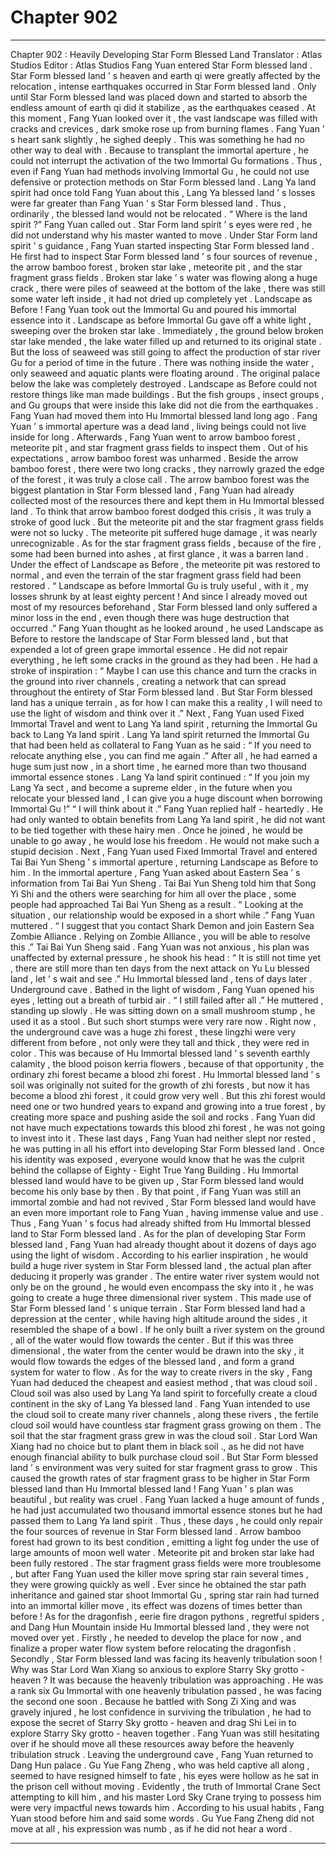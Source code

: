 
# Chapter 902


---

Chapter 902 : Heavily Developing Star Form Blessed Land
Translator :
Atlas Studios
Editor :
Atlas Studios
Fang Yuan entered Star Form blessed land .
Star Form blessed land ’ s heaven and earth qi were greatly affected by the relocation , intense earthquakes occurred in Star Form blessed land .
Only until Star Form blessed land was placed down and started to absorb the endless amount of earth qi did it stabilize , as the earthquakes ceased .
At this moment , Fang Yuan looked over it , the vast landscape was filled with cracks and crevices , dark smoke rose up from burning flames .
Fang Yuan ’ s heart sank slightly , he sighed deeply .
This was something he had no other way to deal with .
Because to transplant the immortal aperture , he could not interrupt the activation of the two Immortal Gu formations . Thus , even if Fang Yuan had methods involving Immortal Gu , he could not use defensive or protection methods on Star Form blessed land .
Lang Ya land spirit had once told Fang Yuan about this , Lang Ya blessed land ’ s losses were far greater than Fang Yuan ’ s Star Form blessed land .
Thus , ordinarily , the blessed land would not be relocated .
“ Where is the land spirit ?”
Fang Yuan called out .
Star Form land spirit ’ s eyes were red , he did not understand why his master wanted to move .
Under Star Form land spirit ’ s guidance , Fang Yuan started inspecting Star Form blessed land .
He first had to inspect Star Form blessed land ’ s four sources of revenue , the arrow bamboo forest , broken star lake , meteorite pit , and the star fragment grass fields .
Broken star lake ’ s water was flowing along a huge crack , there were piles of seaweed at the bottom of the lake , there was still some water left inside , it had not dried up completely yet .
Landscape as Before !
Fang Yuan took out the Immortal Gu and poured his immortal essence into it .
Landscape as before Immortal Gu gave off a white light , sweeping over the broken star lake .
Immediately , the ground below broken star lake mended , the lake water filled up and returned to its original state . But the loss of seaweed was still going to affect the production of star river Gu for a period of time in the future .
There was nothing inside the water , only seaweed and aquatic plants were floating around . The original palace below the lake was completely destroyed . Landscape as Before could not restore things like man made buildings .
But the fish groups , insect groups , and Gu groups that were inside this lake did not die from the earthquakes . Fang Yuan had moved them into Hu Immortal blessed land long ago .
Fang Yuan ’ s immortal aperture was a dead land , living beings could not live inside for long .
Afterwards , Fang Yuan went to arrow bamboo forest , meteorite pit , and star fragment grass fields to inspect them .
Out of his expectations , arrow bamboo forest was unharmed . Beside the arrow bamboo forest , there were two long cracks , they narrowly grazed the edge of the forest , it was truly a close call .
The arrow bamboo forest was the biggest plantation in Star Form blessed land , Fang Yuan had already collected most of the resources there and kept them in Hu Immortal blessed land .
To think that arrow bamboo forest dodged this crisis , it was truly a stroke of good luck .
But the meteorite pit and the star fragment grass fields were not so lucky . The meteorite pit suffered huge damage , it was nearly unrecognizable . As for the star fragment grass fields , because of the fire , some had been burned into ashes , at first glance , it was a barren land .
Under the effect of Landscape as Before , the meteorite pit was restored to normal , and even the terrain of the star fragment grass field had been restored .
“ Landscape as before Immortal Gu is truly useful , with it , my losses shrunk by at least eighty percent ! And since I already moved out most of my resources beforehand , Star Form blessed land only suffered a minor loss in the end , even though there was huge destruction that occurred .”
Fang Yuan thought as he looked around , he used Landscape as Before to restore the landscape of Star Form blessed land , but that expended a lot of green grape immortal essence .
He did not repair everything , he left some cracks in the ground as they had been .
He had a stroke of inspiration : “ Maybe I can use this chance and turn the cracks in the ground into river channels , creating a network that can spread throughout the entirety of Star Form blessed land . But Star Form blessed land has a unique terrain , as for how I can make this a reality , I will need to use the light of wisdom and think over it .”
Next , Fang Yuan used Fixed Immortal Travel and went to Lang Ya land spirit , returning the Immortal Gu back to Lang Ya land spirit .
Lang Ya land spirit returned the Immortal Gu that had been held as collateral to Fang Yuan as he said : “ If you need to relocate anything else , you can find me again .”
After all , he had earned a huge sum just now , in a short time , he earned more than two thousand immortal essence stones .
Lang Ya land spirit continued : “ If you join my Lang Ya sect , and become a supreme elder , in the future when you relocate your blessed land , I can give you a huge discount when borrowing Immortal Gu !”
“ I will think about it .” Fang Yuan replied half - heartedly .
He had only wanted to obtain benefits from Lang Ya land spirit , he did not want to be tied together with these hairy men .
Once he joined , he would be unable to go away , he would lose his freedom . He would not make such a stupid decision .
Next , Fang Yuan used Fixed Immortal Travel and entered Tai Bai Yun Sheng ’ s immortal aperture , returning Landscape as Before to him .
In the immortal aperture , Fang Yuan asked about Eastern Sea ’ s information from Tai Bai Yun Sheng .
Tai Bai Yun Sheng told him that Song Yi Shi and the others were searching for him all over the place , some people had approached Tai Bai Yun Sheng as a result .
“ Looking at the situation , our relationship would be exposed in a short while .” Fang Yuan muttered .
“ I suggest that you contact Shark Demon and join Eastern Sea Zombie Alliance . Relying on Zombie Alliance , you will be able to resolve this .” Tai Bai Yun Sheng said .
Fang Yuan was not anxious , his plan was unaffected by external pressure , he shook his head : “ It is still not time yet , there are still more than ten days from the next attack on Yu Lu blessed land , let ’ s wait and see .”
Hu Immortal blessed land , tens of days later .
Underground cave .
Bathed in the light of wisdom , Fang Yuan opened his eyes , letting out a breath of turbid air .
“ I still failed after all .” He muttered , standing up slowly .
He was sitting down on a small mushroom stump , he used it as a stool .
But such short stumps were very rare now .
Right now , the underground cave was a huge zhi forest , these lingzhi were very different from before , not only were they tall and thick , they were red in color . This was because of Hu Immortal blessed land ’ s seventh earthly calamity , the blood poison kerria flowers , because of that opportunity , the ordinary zhi forest became a blood zhi forest .
Hu Immortal blessed land ’ s soil was originally not suited for the growth of zhi forests , but now it has become a blood zhi forest , it could grow very well .
But this zhi forest would need one or two hundred years to expand and growing into a true forest , by creating more space and pushing aside the soil and rocks .
Fang Yuan did not have much expectations towards this blood zhi forest , he was not going to invest into it .
These last days , Fang Yuan had neither slept nor rested , he was putting in all his effort into developing Star Form blessed land .
Once his identity was exposed , everyone would know that he was the culprit behind the collapse of Eighty - Eight True Yang Building . Hu Immortal blessed land would have to be given up , Star Form blessed land would become his only base by then .
By that point , if Fang Yuan was still an immortal zombie and had not revived , Star Form blessed land would have an even more important role to Fang Yuan , having immense value and use .
Thus , Fang Yuan ’ s focus had already shifted from Hu Immortal blessed land to Star Form blessed land .
As for the plan of developing Star Form blessed land , Fang Yuan had already thought about it dozens of days ago using the light of wisdom .
According to his earlier inspiration , he would build a huge river system in Star Form blessed land , the actual plan after deducing it properly was grander . The entire water river system would not only be on the ground , he would even encompass the sky into it , he was going to create a huge three dimensional river system .
This made use of Star Form blessed land ’ s unique terrain .
Star Form blessed land had a depression at the center , while having high altitude around the sides , it resembled the shape of a bowl .
If he only built a river system on the ground , all of the water would flow towards the center . But if this was three dimensional , the water from the center would be drawn into the sky , it would flow towards the edges of the blessed land , and form a grand system for water to flow .
As for the way to create rivers in the sky , Fang Yuan had deduced the cheapest and easiest method , that was cloud soil .
Cloud soil was also used by Lang Ya land spirit to forcefully create a cloud continent in the sky of Lang Ya blessed land .
Fang Yuan intended to use the cloud soil to create many river channels , along these rivers , the fertile cloud soil would have countless star fragment grass growing on them .
The soil that the star fragment grass grew in was the cloud soil . Star Lord Wan Xiang had no choice but to plant them in black soil ., as he did not have enough financial ability to bulk purchase cloud soil . But Star Form blessed land ’ s environment was very suited for star fragment grass to grow . This caused the growth rates of star fragment grass to be higher in Star Form blessed land than Hu Immortal blessed land !
Fang Yuan ’ s plan was beautiful , but reality was cruel .
Fang Yuan lacked a huge amount of funds , he had just accumulated two thousand immortal essence stones but he had passed them to Lang Ya land spirit . Thus , these days , he could only repair the four sources of revenue in Star Form blessed land .
Arrow bamboo forest had grown to its best condition , emitting a light fog under the use of large amounts of moon well water .
Meteorite pit and broken star lake had been fully restored .
The star fragment grass fields were more troublesome , but after Fang Yuan used the killer move spring star rain several times , they were growing quickly as well .
Ever since he obtained the star path inheritance and gained star shoot Immortal Gu , spring star rain had turned into an immortal killer move , its effect was dozens of times better than before !
As for the dragonfish , eerie fire dragon pythons , regretful spiders , and Dang Hun Mountain inside Hu Immortal blessed land , they were not moved over yet .
Firstly , he needed to develop the place for now , and finalize a proper water flow system before relocating the dragonfish .
Secondly , Star Form blessed land was facing its heavenly tribulation soon !
Why was Star Lord Wan Xiang so anxious to explore Starry Sky grotto - heaven ?
It was because the heavenly tribulation was approaching .
He was a rank six Gu Immortal with one heavenly tribulation passed , he was facing the second one soon .
Because he battled with Song Zi Xing and was gravely injured , he lost confidence in surviving the tribulation , he had to expose the secret of Starry Sky grotto - heaven and drag Shi Lei in to explore Starry Sky grotto - heaven together .
Fang Yuan was still hesitating over if he should move all these resources away before the heavenly tribulation struck .
Leaving the underground cave , Fang Yuan returned to Dang Hun palace .
Gu Yue Fang Zheng , who was held captive all along , seemed to have resigned himself to fate , his eyes were hollow as he sat in the prison cell without moving .
Evidently , the truth of Immortal Crane Sect attempting to kill him , and his master Lord Sky Crane trying to possess him were very impactful news towards him .
According to his usual habits , Fang Yuan stood before him and said some words .
Gu Yue Fang Zheng did not move at all , his expression was numb , as if he did not hear a word .

---

